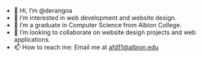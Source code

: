 - 👋 Hi, I’m @derangoa
- 👀 I’m interested in web development and website design. 
- 🌱 I’m a graduate in Computer Science from Albion College. 
- 💞️ I’m looking to collaborate on website design projects and web applications. 
- 📫 How to reach me: Email me at afd11@albion.edu

<!---
derangoa/derangoa is a ✨ special ✨ repository because its `README.md` (this file) appears on your GitHub profile.
You can click the Preview link to take a look at your changes.
--->
